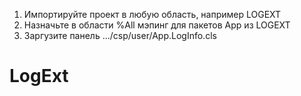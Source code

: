 1. Импортируйте проект в любую область, например LOGEXT
2. Назначьте в области %All мэпинг для пакетов App из LOGEXT
3. Заргузите панель .../csp/user/App.LogInfo.cls

# LogExt
